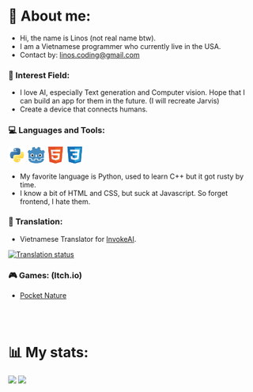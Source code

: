 # 👋 About me:
- Hi, the name is Linos (not real name btw).
- I am a Vietnamese programmer who currently live in the USA.
- Contact by: linos.coding@gmail.com

### 🌟 Interest Field:
- I love AI, especially Text generation and Computer vision. Hope that I can build an app for them in the future. (I will recreate Jarvis)
- Create a device that connects humans.

### 💻 Languages and Tools:
<div>
  <a href="https://www.python.org/"><img src="https://github.com/devicons/devicon/blob/master/icons/python/python-original.svg" width="35px"></a>
  <a href="https://godotengine.org/"><img src="https://github.com/devicons/devicon/blob/master/icons/godot/godot-original.svg" width="35px"></a>
  <a href="https://www.w3schools.com/html/"><img src="https://github.com/devicons/devicon/blob/master/icons/html5/html5-original.svg" width="35px"></a>
  <a href="https://www.w3schools.com/Css/"><img src="https://github.com/devicons/devicon/blob/master/icons/css3/css3-original.svg" width="35px"></a>
</div>

- My favorite language is Python, used to learn C++ but it got rusty by time.
- I know a bit of HTML and CSS, but suck at Javascript. So forget frontend, I hate them.

### 📝 Translation:
- Vietnamese Translator for [InvokeAI](https://github.com/invoke-ai/InvokeAI).
<a href="https://hosted.weblate.org/engage/invokeai/-/vi/">
<img src="https://hosted.weblate.org/widget/invokeai/-/vi/287x66-grey.png" alt="Translation status"></a>

### 🎮 Games: (Itch.io)
- [Pocket Nature](https://linos1391.itch.io/pocket-nature)

<br>
<br>

# 📊 My stats:

<img src="https://github-readme-stats.vercel.app/api?username=Linos1391&layout=compact&theme=vision-friendly-dark" width = "370">
<img src="https://github-readme-stats.vercel.app/api/top-langs/?username=Linos1391&layout=compact&theme=vision-friendly-dark" width = "370">
